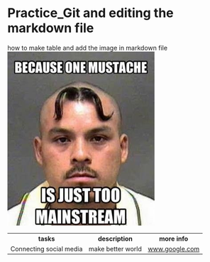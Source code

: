 # Practice_Git and editing the markdown file
how to make table and add the image in markdown file<br>
<img src = "img/random.jpg" alt = "random meme"></img>
<table>
    <tr>
        <th>tasks</th>
        <th>description</th>
        <th>more info</th>
    </tr>
    <tr>
        <td>Connecting social media</td>
        <td>make better world</td>
        <td><a href="www.google.com">www.google.com</a></td>
    </tr>

</table>
